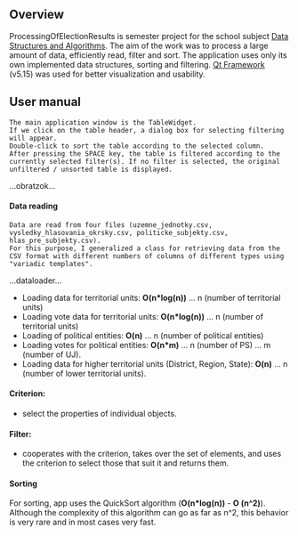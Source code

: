 ## Overview

ProcessingOfElectionResults is semester project for the school subject [Data Structures and Algorithms](https://vzdelavanie.uniza.sk/vzdelavanie/planinfo.php?kod=274661&lng=sk "Data Structures and Algorithms").
The aim of the work was to process a large amount of data, efficiently read, filter and sort.
The application uses only its own implemented data structures, sorting and filtering.
[Qt Framework](http://www.qt.io "Qt Framework") (v5.15) was used for better visualization and usability.
## User manual
	The main application window is the TableWidget.
	If we click on the table header, a dialog box for selecting filtering will appear.
	Double-click to sort the table according to the selected column.
	After pressing the SPACE key, the table is filtered according to the currently selected filter(s). If no filter is selected, the original unfiltered / unsorted table is displayed.
...obratzok...

#### Data reading
	Data are read from four files (uzemne_jednotky.csv, vysledky_hlasovania_okrsky.csv, politicke_subjekty.csv, hlas_pre_subjekty.csv).
	For this purpose, I generalized a class for retrieving data from the CSV format with different numbers of columns of different types using "variadic templates".
...dataloader...


* Loading data for territorial units: **O(n*log(n))** ... n (number of territorial units)
* Loading vote data for territorial units: **O(n*log(n))** ... n (number of territorial units)
* Loading of political entities: **O(n)**  ... n (number of political entities)
* Loading votes for political entities: **O(n*m)**  ... n (number of PS) ... m (number of UJ).
* Loading data for higher territorial units (District, Region, State): **O(n)**  ... n (number of lower territorial units).

#### Criterion:
* select the properties of individual objects.

#### Filter:
* cooperates with the criterion, takes over the set of elements, and uses the criterion to select those that suit it and returns them.

#### Sorting

For sorting, app uses the QuickSort algorithm (**O(n*log(n))** - **O (n^2)**).
Although the complexity of this algorithm can go as far as n^2, this behavior is very rare and in most cases very fast.

